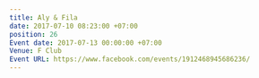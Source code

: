 ```yaml
---
title: Aly & Fila
date: 2017-07-10 08:23:00 +07:00
position: 26
Event date: 2017-07-13 00:00:00 +07:00
Venue: F Club
Event URL: https://www.facebook.com/events/1912468945686236/
---
```


